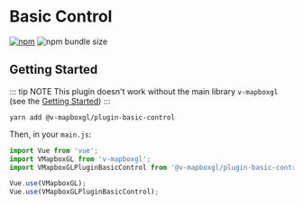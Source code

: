 # Basic Control

[![npm](https://img.shields.io/npm/v/@v-mapboxgl/plugin-basic-control.svg)](https://www.npmjs.com/package/@v-mapboxgl/plugin-basic-control)
![npm bundle size](https://img.shields.io/bundlephobia/minzip/@v-mapboxgl/plugin-basic-control)

## Getting Started

::: tip NOTE
This plugin doesn't work without the main library `v-mapboxgl` (see the [Getting Started](/guide/getting-started.md))
:::

```
yarn add @v-mapboxgl/plugin-basic-control
```

Then, in your `main.js`:

```js
import Vue from 'vue';
import VMapboxGL from 'v-mapboxgl';
import VMapboxGLPluginBasicControl from '@v-mapboxgl/plugin-basic-control';

Vue.use(VMapboxGL);
Vue.use(VMapboxGLPluginBasicControl);
```

